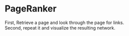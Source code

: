 # PageRanker
First, Retrieve a page and look through the page for links.  
Second, repeat it and visualize the resulting network.
